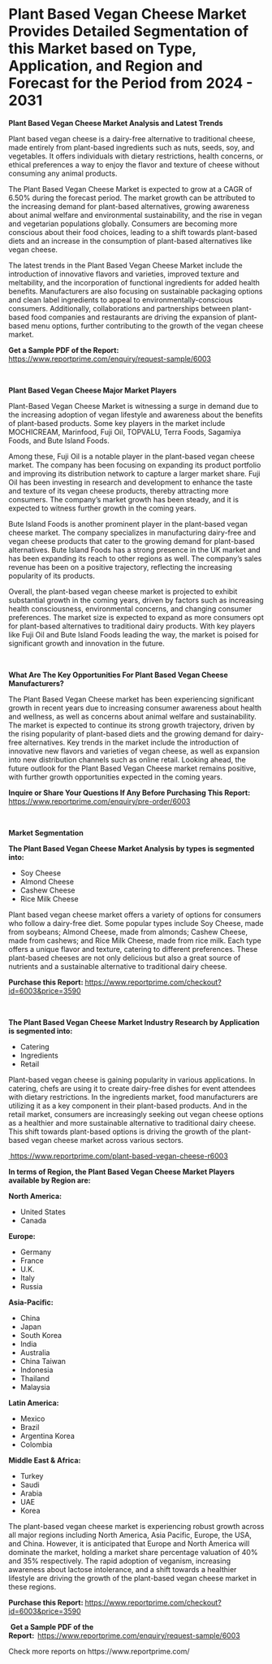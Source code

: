 <p><h1>Plant Based Vegan Cheese Market Provides Detailed Segmentation of this Market based on Type, Application, and Region and Forecast for the Period from 2024 - 2031</h1></p><p><strong>Plant Based Vegan Cheese Market Analysis and Latest Trends</strong></p>
<p><p>Plant based vegan cheese is a dairy-free alternative to traditional cheese, made entirely from plant-based ingredients such as nuts, seeds, soy, and vegetables. It offers individuals with dietary restrictions, health concerns, or ethical preferences a way to enjoy the flavor and texture of cheese without consuming any animal products.</p><p>The Plant Based Vegan Cheese Market is expected to grow at a CAGR of 6.50% during the forecast period. The market growth can be attributed to the increasing demand for plant-based alternatives, growing awareness about animal welfare and environmental sustainability, and the rise in vegan and vegetarian populations globally. Consumers are becoming more conscious about their food choices, leading to a shift towards plant-based diets and an increase in the consumption of plant-based alternatives like vegan cheese.</p><p>The latest trends in the Plant Based Vegan Cheese Market include the introduction of innovative flavors and varieties, improved texture and meltability, and the incorporation of functional ingredients for added health benefits. Manufacturers are also focusing on sustainable packaging options and clean label ingredients to appeal to environmentally-conscious consumers. Additionally, collaborations and partnerships between plant-based food companies and restaurants are driving the expansion of plant-based menu options, further contributing to the growth of the vegan cheese market.</p></p>
<p><strong>Get a Sample PDF of the Report:&nbsp;</strong> <a href="https://www.reportprime.com/enquiry/request-sample/6003">https://www.reportprime.com/enquiry/request-sample/6003</a></p>
<p>&nbsp;</p>
<p><strong>Plant Based Vegan Cheese Major Market Players</strong></p>
<p><p>Plant-Based Vegan Cheese Market is witnessing a surge in demand due to the increasing adoption of vegan lifestyle and awareness about the benefits of plant-based products. Some key players in the market include MOCHICREAM, Marinfood, Fuji Oil, TOPVALU, Terra Foods, Sagamiya Foods, and Bute Island Foods.</p><p>Among these, Fuji Oil is a notable player in the plant-based vegan cheese market. The company has been focusing on expanding its product portfolio and improving its distribution network to capture a larger market share. Fuji Oil has been investing in research and development to enhance the taste and texture of its vegan cheese products, thereby attracting more consumers. The company’s market growth has been steady, and it is expected to witness further growth in the coming years.</p><p>Bute Island Foods is another prominent player in the plant-based vegan cheese market. The company specializes in manufacturing dairy-free and vegan cheese products that cater to the growing demand for plant-based alternatives. Bute Island Foods has a strong presence in the UK market and has been expanding its reach to other regions as well. The company’s sales revenue has been on a positive trajectory, reflecting the increasing popularity of its products.</p><p>Overall, the plant-based vegan cheese market is projected to exhibit substantial growth in the coming years, driven by factors such as increasing health consciousness, environmental concerns, and changing consumer preferences. The market size is expected to expand as more consumers opt for plant-based alternatives to traditional dairy products. With key players like Fuji Oil and Bute Island Foods leading the way, the market is poised for significant growth and innovation in the future.</p></p>
<p>&nbsp;</p>
<p><strong>What Are The Key Opportunities For Plant Based Vegan Cheese Manufacturers?</strong></p>
<p><p>The Plant Based Vegan Cheese market has been experiencing significant growth in recent years due to increasing consumer awareness about health and wellness, as well as concerns about animal welfare and sustainability. The market is expected to continue its strong growth trajectory, driven by the rising popularity of plant-based diets and the growing demand for dairy-free alternatives. Key trends in the market include the introduction of innovative new flavors and varieties of vegan cheese, as well as expansion into new distribution channels such as online retail. Looking ahead, the future outlook for the Plant Based Vegan Cheese market remains positive, with further growth opportunities expected in the coming years.</p></p>
<p><strong>Inquire or Share Your Questions If Any Before Purchasing This Report:</strong> <a href="https://www.reportprime.com/enquiry/pre-order/6003">https://www.reportprime.com/enquiry/pre-order/6003</a></p>
<p>&nbsp;</p>
<p><strong>Market Segmentation</strong></p>
<p><strong>The Plant Based Vegan Cheese Market Analysis by types is segmented into:</strong></p>
<p><ul><li>Soy Cheese</li><li>Almond Cheese</li><li>Cashew Cheese</li><li>Rice Milk Cheese</li></ul></p>
<p><p>Plant based vegan cheese market offers a variety of options for consumers who follow a dairy-free diet. Some popular types include Soy Cheese, made from soybeans; Almond Cheese, made from almonds; Cashew Cheese, made from cashews; and Rice Milk Cheese, made from rice milk. Each type offers a unique flavor and texture, catering to different preferences. These plant-based cheeses are not only delicious but also a great source of nutrients and a sustainable alternative to traditional dairy cheese.</p></p>
<p><strong>Purchase this Report:&nbsp;</strong><a href="https://www.reportprime.com/checkout?id=6003&price=3590">https://www.reportprime.com/checkout?id=6003&price=3590</a></p>
<p>&nbsp;</p>
<p><strong>The Plant Based Vegan Cheese Market Industry Research by Application is segmented into:</strong></p>
<p><ul><li>Catering</li><li>Ingredients</li><li>Retail</li></ul></p>
<p><p>Plant-based vegan cheese is gaining popularity in various applications. In catering, chefs are using it to create dairy-free dishes for event attendees with dietary restrictions. In the ingredients market, food manufacturers are utilizing it as a key component in their plant-based products. And in the retail market, consumers are increasingly seeking out vegan cheese options as a healthier and more sustainable alternative to traditional dairy cheese. This shift towards plant-based options is driving the growth of the plant-based vegan cheese market across various sectors.</p></p>
<p><a href="https://www.reportprime.com/plant-based-vegan-cheese-r6003">&nbsp;https://www.reportprime.com/plant-based-vegan-cheese-r6003</a></p>
<p><strong>In terms of Region, the Plant Based Vegan Cheese Market Players available by Region are:</strong></p>
<p>
    <p> <strong> North America: </strong>
        <ul>
            <li>United States</li>
            <li>Canada</li>
        </ul>
        </p> 
    <p> <strong> Europe: </strong>
        <ul>
            <li>Germany</li>
            <li>France</li>
            <li>U.K.</li>
            <li>Italy</li>
            <li>Russia</li>
        </ul>
        </p> 
    <p> <strong> Asia-Pacific: </strong>
        <ul>
            <li>China</li>
            <li>Japan</li>
            <li>South Korea</li>
            <li>India</li>
            <li>Australia</li>
            <li>China Taiwan</li>
            <li>Indonesia</li>
            <li>Thailand</li>
            <li>Malaysia</li>
        </ul>
        </p> 
    <p> <strong> Latin America: </strong>
        <ul>
            <li>Mexico</li>
            <li>Brazil</li>
            <li>Argentina Korea</li>
            <li>Colombia</li>
        </ul>
        </p> 
    <p> <strong> Middle East & Africa: </strong>
        <ul>
            <li>Turkey</li>
            <li>Saudi</li>
            <li>Arabia</li>
            <li>UAE</li>
            <li>Korea</li>
        </ul>
    </p>
    </p>
<p><p>The plant-based vegan cheese market is experiencing robust growth across all major regions including North America, Asia Pacific, Europe, the USA, and China. However, it is anticipated that Europe and North America will dominate the market, holding a market share percentage valuation of 40% and 35% respectively. The rapid adoption of veganism, increasing awareness about lactose intolerance, and a shift towards a healthier lifestyle are driving the growth of the plant-based vegan cheese market in these regions.</p></p>
<p><strong>Purchase this Report: </strong><a href="https://www.reportprime.com/checkout?id=6003&price=3590">https://www.reportprime.com/checkout?id=6003&price=3590</a></p>
<p>&nbsp;<strong>Get a Sample PDF of the Report:&nbsp;&nbsp;</strong><a href="https://www.reportprime.com/enquiry/request-sample/6003">https://www.reportprime.com/enquiry/request-sample/6003</a></p>
<p><strong></strong></p>
<p>Check more reports on https://www.reportprime.com/</p>